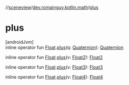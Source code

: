 //[sceneview](../../index.md)/[dev.romainguy.kotlin.math](index.md)/[plus](plus.md)

# plus

[androidJvm]\
inline operator fun [Float](https://kotlinlang.org/api/latest/jvm/stdlib/kotlin/-float/index.html).[plus](plus.md)(q: [Quaternion](-quaternion/index.md)): [Quaternion](-quaternion/index.md)

inline operator fun [Float](https://kotlinlang.org/api/latest/jvm/stdlib/kotlin/-float/index.html).[plus](plus.md)(v: [Float2](-float2/index.md)): [Float2](-float2/index.md)

inline operator fun [Float](https://kotlinlang.org/api/latest/jvm/stdlib/kotlin/-float/index.html).[plus](plus.md)(v: [Float3](-float3/index.md)): [Float3](-float3/index.md)

inline operator fun [Float](https://kotlinlang.org/api/latest/jvm/stdlib/kotlin/-float/index.html).[plus](plus.md)(v: [Float4](-float4/index.md)): [Float4](-float4/index.md)
